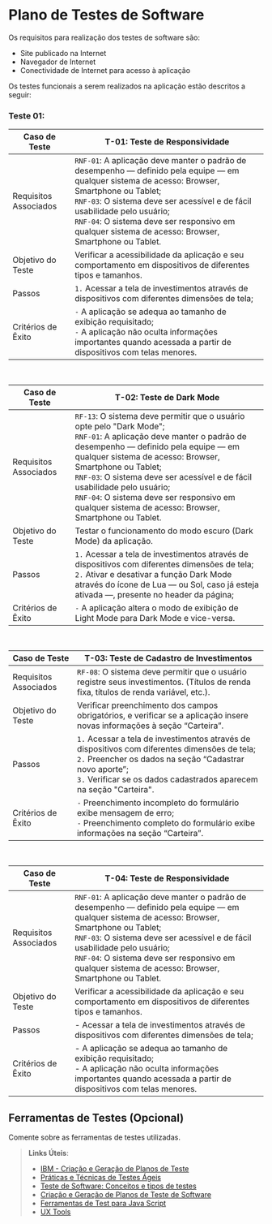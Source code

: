 # Plano de Testes de Software

Os requisitos para realização dos testes de software são:

- Site publicado na Internet
- Navegador de Internet
- Conectividade de Internet para acesso à aplicação

Os testes funcionais a serem realizados na aplicação estão descritos a seguir:

### Teste 01:

| Caso de Teste | **T-01: Teste de Responsividade**  |
|---|---|
| Requisitos Associados | `RNF-01`: A aplicação deve manter o padrão de desempenho — definido pela equipe — em qualquer sistema de acesso: Browser, Smartphone ou Tablet; <br> `RNF-03`:  O sistema deve ser acessível e de fácil usabilidade pelo usuário; <br> `RNF-04`: O sistema deve ser responsivo em qualquer sistema de acesso: Browser, Smartphone ou Tablet. |
| Objetivo do Teste | Verificar a acessibilidade da aplicação e seu comportamento em dispositivos de diferentes tipos e tamanhos. |
| Passos | `1.` Acessar a tela de investimentos através de dispositivos com diferentes dimensões de tela; |
| Critérios de Êxito | `-` A aplicação se adequa ao tamanho de exibição requisitado; <br> `-` A aplicação não oculta informações importantes quando acessada a partir de dispositivos com telas menores. |
<br>


| Caso de Teste | **T-02: Teste de Dark Mode**   |
|---|---|
| Requisitos Associados | `RF-13`: O sistema deve permitir que o usuário opte pelo "Dark Mode"; <br> `RNF-01`: A aplicação deve manter o padrão de desempenho — definido pela equipe — em qualquer sistema de acesso: Browser, Smartphone ou Tablet; <br> `RNF-03`:  O sistema deve ser acessível e de fácil usabilidade pelo usuário; <br> `RNF-04`: O sistema deve ser responsivo em qualquer sistema de acesso: Browser, Smartphone ou Tablet. |
| Objetivo do Teste | Testar o funcionamento do modo escuro (Dark Mode) da aplicação. |
| Passos | `1.` Acessar a tela de investimentos através de dispositivos com diferentes dimensões de tela; <br> `2.` Ativar e desativar a função Dark Mode através do ícone de Lua — ou Sol, caso já esteja ativada —, presente no header da página; |
| Critérios de Êxito | `-` A aplicação altera o modo de exibição de Light Mode para Dark Mode e vice-versa. |
<br>


| Caso de Teste | **T-03: Teste de Cadastro de Investimentos**  |
|---|---|
| Requisitos Associados | `RF-08`: O sistema deve permitir que o usuário registre seus investimentos. (Títulos de renda fixa, títulos de renda variável, etc.). |
| Objetivo do Teste | Verificar preenchimento dos campos obrigatórios, e verificar se a aplicação insere novas informações à seção “Carteira”. |
| Passos | `1.` Acessar a tela de investimentos através de dispositivos com diferentes dimensões de tela; <br> `2.` Preencher os dados na seção “Cadastrar novo aporte”; <br> `3.` Verificar se os dados cadastrados aparecem na seção "Carteira". |
| Critérios de Êxito | `-` Preenchimento incompleto do formulário exibe mensagem de erro; <br> `-` Preenchimento completo do formulário exibe informações na seção “Carteira”. |
<br>


| Caso de Teste | T-04: Teste de Responsividade   |
|---|---|
| Requisitos Associados | `RNF-01`: A aplicação deve manter o padrão de desempenho — definido pela equipe — em qualquer sistema de acesso: Browser, Smartphone ou Tablet; <br> `RNF-03`:  O sistema deve ser acessível e de fácil usabilidade pelo usuário; <br> `RNF-04`: O sistema deve ser responsivo em qualquer sistema de acesso: Browser, Smartphone ou Tablet. |
| Objetivo do Teste | Verificar a acessibilidade da aplicação e seu comportamento em dispositivos de diferentes tipos e tamanhos. |
| Passos | - Acessar a tela de investimentos através de dispositivos com diferentes dimensões de tela; |
| Critérios de Êxito | - A aplicação se adequa ao tamanho de exibição requisitado; <br> - A aplicação não oculta informações importantes quando acessada a partir de dispositivos com telas menores. |
 
## Ferramentas de Testes (Opcional)

Comente sobre as ferramentas de testes utilizadas.
 
> **Links Úteis**:
> - [IBM - Criação e Geração de Planos de Teste](https://www.ibm.com/developerworks/br/local/rational/criacao_geracao_planos_testes_software/index.html)
> - [Práticas e Técnicas de Testes Ágeis](http://assiste.serpro.gov.br/serproagil/Apresenta/slides.pdf)
> -  [Teste de Software: Conceitos e tipos de testes](https://blog.onedaytesting.com.br/teste-de-software/)
> - [Criação e Geração de Planos de Teste de Software](https://www.ibm.com/developerworks/br/local/rational/criacao_geracao_planos_testes_software/index.html)
> - [Ferramentas de Test para Java Script](https://geekflare.com/javascript-unit-testing/)
> - [UX Tools](https://uxdesign.cc/ux-user-research-and-user-testing-tools-2d339d379dc7)
